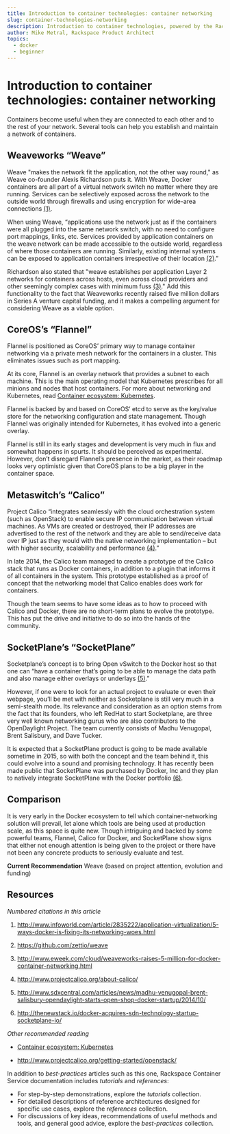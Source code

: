 ```yaml
---
title: Introduction to container technologies: container networking
slug: container-technologies-networking
description: Introduction to container technologies, powered by the Rackspace Container Service
author: Mike Metral, Rackspace Product Architect
topics:
  - docker
  - beginner
---
```


# Introduction to container technologies: container networking

Containers become useful when they are connected to each other and to the rest
of your network. Several tools can help you establish and maintain a network of
containers.

## Weaveworks “Weave”

Weave "makes the network fit the application, not the other way round,"
as Weave co-founder Alexis Richardson puts it.
With Weave, Docker containers are all part
of a virtual network switch no matter where they are running. Services can
be selectively exposed across the network to the outside world through
firewalls and using encryption for wide-area connections [(1)](#resources).

When using Weave, “applications use the network just as if the containers
were all plugged into the same network switch, with no need to configure
port mappings, links, etc. Services provided by application containers
on the weave network can be made accessible to the outside world,
regardless of where those containers are running. Similarly, existing
internal systems can be exposed to application containers irrespective of
their location [(2)](#resources).”

Richardson also stated that "weave establishes per application
Layer 2 networks for containers across hosts, even across cloud providers
and other seemingly complex cases with minimum fuss [(3)](#resources)." Add this
functionality to the fact
that Weaveworks recently raised five million dollars in
Series A venture capital funding, and it makes a compelling argument for considering
Weave as a viable option.

## CoreOS’s “Flannel”

Flannel is positioned as CoreOS’ primary way to manage container
networking via a private mesh network for the containers in a cluster.
This eliminates issues such as port mapping.

At its core, Flannel is an overlay network that provides a subnet to
each machine. This is the main operating model that Kubernetes prescribes for all
minions and nodes that host containers. For more about networking and Kubernetes, read [Container ecosystem: Kubernetes](/container-ecosystem-kubernetes/).

Flannel is backed by and based on CoreOS’
etcd to serve as the key/value store for the networking configuration and
state management. Though Flannel was originally intended for Kubernetes, it has
evolved into a generic overlay.

Flannel is still in its early stages and development is very much in
flux and somewhat happens in spurts. It should be perceived as
experimental. However, don’t disregard Flannel’s presence in the market, as
their roadmap looks very optimistic given that CoreOS plans to be a big player in
the container space.

## Metaswitch’s “Calico”

Project Calico “integrates seamlessly with the cloud orchestration
system (such as OpenStack) to enable secure IP communication between
virtual machines. As VMs are created or destroyed, their IP addresses are
advertised to the rest of the network and they are able to send/receive data
over IP just as they would with the native networking implementation – but with
higher security, scalability and performance [(4)](#resources).”

In late 2014, the Calico team managed to create a prototype of the Calico stack
that runs as Docker containers, in addition to a plugin that informs it
of all containers in the system. This prototype established as a proof
of concept that the networking model that Calico enables does work for containers.

Though the team seems to have some ideas as to how to proceed with
Calico and Docker, there are no short-term plans to evolve the prototype.
This has put the drive and initiative to do so into the hands of the
community.

## SocketPlane’s “SocketPlane”

Socketplane’s concept is to bring Open vSwitch to the Docker host so that one can
“have a container that’s going to be able to manage the data path and
also manage either overlays or underlays [(5)](#resources).”

However, if one were to look for an actual project to evaluate or even
their webpage, you’ll be met with neither as Socketplane is still very
much in a semi-stealth mode. Its relevance and consideration as an
option stems from the fact that its founders, who left RedHat to start Socketplane,
are three very well known
networking gurus who are also contributors to the OpenDaylight Project.
The team currently consists of Madhu
Venugopal, Brent Salisbury, and Dave Tucker.

It is expected that a SocketPlane product is going to be made available
sometime in
2015, so with both the concept and the team behind it, this could evolve
into a sound and promising technology. It has recently been made public
that SocketPlane was purchased by Docker, Inc and they plan to natively
integrate SocketPlane with the Docker portfolio [(6)](#resources).

## Comparison

It is very early in the Docker ecosystem to tell which
container-networking solution will prevail, let alone which tools are
being used at production scale, as this space is quite new. Though
intriguing and backed by some powerful teams, Flannel, Calico for
Docker, and SocketPlane show signs that either not enough attention is
being given to the project or there have not been any concrete products to
seriously evaluate and test.

**Current Recommendation** Weave (based on project attention, evolution
and funding)

<a name="resources"></a>
## Resources

*Numbered citations in this article*

1. <http://www.infoworld.com/article/2835222/application-virtualization/5-ways-docker-is-fixing-its-networking-woes.html>

2. <https://github.com/zettio/weave>

3. <http://www.eweek.com/cloud/weaveworks-raises-5-million-for-docker-container-networking.html>

4. <http://www.projectcalico.org/about-calico/>

5. <http://www.sdxcentral.com/articles/news/madhu-venugopal-brent-salisbury-opendaylight-starts-open-shop-docker-startup/2014/10/>

6. <http://thenewstack.io/docker-acquires-sdn-technology-startup-socketplane-io/>

*Other recommended reading*

- [Container ecosystem: Kubernetes](/container-ecosystem-kubernetes/)

- <http://www.projectcalico.org/getting-started/openstack/>

In addition to *best-practices* articles such as this one,
Rackspace Container Service documentation includes *tutorials* and *references*:

* For step-by-step demonstrations, explore the *tutorials* collection.
* For detailed descriptions of reference architectures designed
  for specific use cases,
  explore the *references* collection.
* For discussions of key ideas, recommendations of useful methods and tools, and
  general good advice, explore the *best-practices* collection.
